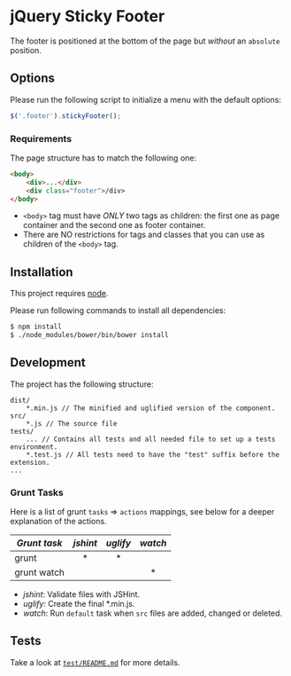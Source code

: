 # jQuery Sticky Footer
The footer is positioned at the bottom of the page but *without* an `absolute` position.

## Options
Please run the following script to initialize a menu with the default options:
```js
$('.footer').stickyFooter();
```

### Requirements
The page structure has to match the following one:
```html
<body>
	<div>...</div>
	<div class="footer">/div>
</body>
```

- `<body>` tag must have *ONLY* two tags as children: the first one as page container and the second one as footer container.
- There are NO restrictions for tags and classes that you can use as children of the `<body>` tag.


## Installation
This project requires [node](https://nodejs.org/).

Please run following commands to install all dependencies:
```sh
$ npm install
$ ./node_modules/bower/bin/bower install
```

## Development
The project has the following structure:
```
dist/
	*.min.js // The minified and uglified version of the component.
src/
    *.js // The source file
tests/
    ... // Contains all tests and all needed file to set up a tests environment.
    *.test.js // All tests need to have the "test" suffix before the extension.
...
```

### Grunt Tasks
Here is a list of grunt `tasks` => `actions` mappings, see below for a deeper explanation of the actions.

| *Grunt task* | *jshint* | *uglify* | *watch* |
|--------------|:--------:|:--------:|:-------:|
| grunt        |     *    |     *    |         |
| grunt watch  |          |          |    *    |

* *jshint*: Validate files with JSHint.
* *uglify*: Create the final \*.min.js.
* *watch*: Run `default` task when `src` files are added, changed or deleted.

## Tests
Take a look at [`test/README.md`](test/README.md) for more details.

